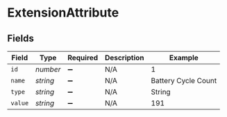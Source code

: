 # ExtensionAttribute


## Fields

| Field               | Type                | Required            | Description         | Example             |
| ------------------- | ------------------- | ------------------- | ------------------- | ------------------- |
| `id`                | *number*            | :heavy_minus_sign:  | N/A                 | 1                   |
| `name`              | *string*            | :heavy_minus_sign:  | N/A                 | Battery Cycle Count |
| `type`              | *string*            | :heavy_minus_sign:  | N/A                 | String              |
| `value`             | *string*            | :heavy_minus_sign:  | N/A                 | 191                 |